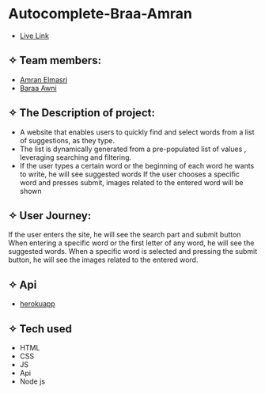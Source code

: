 # Autocomplete-Braa-Amran
- [Live Link](https://autocomplete2022.herokuapp.com/)
## ✧ Team members:
- [Amran Elmasri](https://github.com/amasri88)
- [Baraa Awni](https://github.com/braaAwni)



## ✧ The Description of project:
* A website that enables users to quickly find and select words from a list of suggestions, as they type.
* The list is dynamically generated from a pre-populated list of values , leveraging searching and filtering.
* If the user types a certain word or the beginning of each word he wants to write, he will see suggested words If the user chooses a specific word and presses submit, images related to the entered word will be shown
## ✧ User Journey:
If the user enters the site, he will see the search part and submit button When entering a specific word or the first letter of any word, he will see the suggested words. When a specific word is selected and pressing the submit button, he will see the images related to the entered word.


## ✧ Api
- [herokuapp](https://imsea.herokuapp.com/api/1?q=audi%20100%20ls)


## ✧ Tech used
- HTML 
- CSS 
- JS
- Api
- Node js
